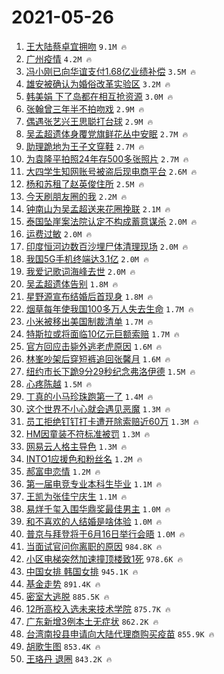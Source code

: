 # 2021-05-26

1. [王大陆蔡卓宜拥吻](https://s.weibo.com/weibo?q=%23%E7%8E%8B%E5%A4%A7%E9%99%86%E8%94%A1%E5%8D%93%E5%AE%9C%E6%8B%A5%E5%90%BB%23&Refer=top) `9.1M 🔥`
1. [广州疫情](https://s.weibo.com/weibo?q=%23%E5%B9%BF%E5%B7%9E%E7%96%AB%E6%83%85%23&Refer=top) `4.2M 🔥`
1. [冯小刚已向华谊支付1.68亿业绩补偿](https://s.weibo.com/weibo?q=%23%E5%86%AF%E5%B0%8F%E5%88%9A%E5%B7%B2%E5%90%91%E5%8D%8E%E8%B0%8A%E6%94%AF%E4%BB%981.68%E4%BA%BF%E4%B8%9A%E7%BB%A9%E8%A1%A5%E5%81%BF%23&Refer=top) `3.5M 🔥`
1. [雄安被确认为婚俗改革实验区](https://s.weibo.com/weibo?q=%23%E9%9B%84%E5%AE%89%E8%A2%AB%E7%A1%AE%E8%AE%A4%E4%B8%BA%E5%A9%9A%E4%BF%97%E6%94%B9%E9%9D%A9%E5%AE%9E%E9%AA%8C%E5%8C%BA%23&Refer=top) `3.2M 🔥`
1. [韩美娟 下了岛都在相互抢资源](https://s.weibo.com/weibo?q=%E9%9F%A9%E7%BE%8E%E5%A8%9F%20%E4%B8%8B%E4%BA%86%E5%B2%9B%E9%83%BD%E5%9C%A8%E7%9B%B8%E4%BA%92%E6%8A%A2%E8%B5%84%E6%BA%90&Refer=top) `3.0M 🔥`
1. [张翰曾三年半不拍吻戏](https://s.weibo.com/weibo?q=%23%E5%BC%A0%E7%BF%B0%E6%9B%BE%E4%B8%89%E5%B9%B4%E5%8D%8A%E4%B8%8D%E6%8B%8D%E5%90%BB%E6%88%8F%23&Refer=top) `2.9M 🔥`
1. [偶遇张艺兴王思聪打台球](https://s.weibo.com/weibo?q=%23%E5%81%B6%E9%81%87%E5%BC%A0%E8%89%BA%E5%85%B4%E7%8E%8B%E6%80%9D%E8%81%AA%E6%89%93%E5%8F%B0%E7%90%83%23&Refer=top) `2.9M 🔥`
1. [吴孟超遗体身覆党旗鲜花丛中安眠](https://s.weibo.com/weibo?q=%23%E5%90%B4%E5%AD%9F%E8%B6%85%E9%81%97%E4%BD%93%E8%BA%AB%E8%A6%86%E5%85%9A%E6%97%97%E9%B2%9C%E8%8A%B1%E4%B8%9B%E4%B8%AD%E5%AE%89%E7%9C%A0%23&Refer=top) `2.7M 🔥`
1. [助理跪地为王子文穿鞋](https://s.weibo.com/weibo?q=%23%E5%8A%A9%E7%90%86%E8%B7%AA%E5%9C%B0%E4%B8%BA%E7%8E%8B%E5%AD%90%E6%96%87%E7%A9%BF%E9%9E%8B%23&Refer=top) `2.7M 🔥`
1. [为袁隆平拍照24年存500多张照片](https://s.weibo.com/weibo?q=%23%E4%B8%BA%E8%A2%81%E9%9A%86%E5%B9%B3%E6%8B%8D%E7%85%A724%E5%B9%B4%E5%AD%98500%E5%A4%9A%E5%BC%A0%E7%85%A7%E7%89%87%23&Refer=top) `2.7M 🔥`
1. [大四学生知网账号被盗后现电商平台](https://s.weibo.com/weibo?q=%23%E5%A4%A7%E5%9B%9B%E5%AD%A6%E7%94%9F%E7%9F%A5%E7%BD%91%E8%B4%A6%E5%8F%B7%E8%A2%AB%E7%9B%97%E5%90%8E%E7%8E%B0%E7%94%B5%E5%95%86%E5%B9%B3%E5%8F%B0%23&Refer=top) `2.6M 🔥`
1. [杨和苏租了赵英俊住所](https://s.weibo.com/weibo?q=%23%E6%9D%A8%E5%92%8C%E8%8B%8F%E7%A7%9F%E4%BA%86%E8%B5%B5%E8%8B%B1%E4%BF%8A%E4%BD%8F%E6%89%80%23&Refer=top) `2.5M 🔥`
1. [今天刷朋友圈的我](https://s.weibo.com/weibo?q=%23%E4%BB%8A%E5%A4%A9%E5%88%B7%E6%9C%8B%E5%8F%8B%E5%9C%88%E7%9A%84%E6%88%91%23&Refer=top) `2.2M 🔥`
1. [钟南山为吴孟超送来花圈挽联](https://s.weibo.com/weibo?q=%23%E9%92%9F%E5%8D%97%E5%B1%B1%E4%B8%BA%E5%90%B4%E5%AD%9F%E8%B6%85%E9%80%81%E6%9D%A5%E8%8A%B1%E5%9C%88%E6%8C%BD%E8%81%94%23&Refer=top) `2.1M 🔥`
1. [泰国坠崖案法院认定不构成蓄意谋杀](https://s.weibo.com/weibo?q=%23%E6%B3%B0%E5%9B%BD%E5%9D%A0%E5%B4%96%E6%A1%88%E6%B3%95%E9%99%A2%E8%AE%A4%E5%AE%9A%E4%B8%8D%E6%9E%84%E6%88%90%E8%93%84%E6%84%8F%E8%B0%8B%E6%9D%80%23&Refer=top) `2.0M 🔥`
1. [运费过敏](https://s.weibo.com/weibo?q=%23%E8%BF%90%E8%B4%B9%E8%BF%87%E6%95%8F%23&Refer=top) `2.0M 🔥`
1. [印度恒河边数百沙埋尸体清理现场](https://s.weibo.com/weibo?q=%23%E5%8D%B0%E5%BA%A6%E6%81%92%E6%B2%B3%E8%BE%B9%E6%95%B0%E7%99%BE%E6%B2%99%E5%9F%8B%E5%B0%B8%E4%BD%93%E6%B8%85%E7%90%86%E7%8E%B0%E5%9C%BA%23&Refer=top) `2.0M 🔥`
1. [我国5G手机终端达3.1亿](https://s.weibo.com/weibo?q=%23%E6%88%91%E5%9B%BD5G%E6%89%8B%E6%9C%BA%E7%BB%88%E7%AB%AF%E8%BE%BE3.1%E4%BA%BF%23&Refer=top) `2.0M 🔥`
1. [我爱记歌词海峰去世](https://s.weibo.com/weibo?q=%23%E6%88%91%E7%88%B1%E8%AE%B0%E6%AD%8C%E8%AF%8D%E6%B5%B7%E5%B3%B0%E5%8E%BB%E4%B8%96%23&Refer=top) `2.0M 🔥`
1. [吴孟超遗体告别](https://s.weibo.com/weibo?q=%23%E5%90%B4%E5%AD%9F%E8%B6%85%E9%81%97%E4%BD%93%E5%91%8A%E5%88%AB%23&Refer=top) `1.8M 🔥`
1. [星野源宣布结婚后首现身](https://s.weibo.com/weibo?q=%23%E6%98%9F%E9%87%8E%E6%BA%90%E5%AE%A3%E5%B8%83%E7%BB%93%E5%A9%9A%E5%90%8E%E9%A6%96%E7%8E%B0%E8%BA%AB%23&Refer=top) `1.8M 🔥`
1. [烟草每年使我国100多万人失去生命](https://s.weibo.com/weibo?q=%23%E7%83%9F%E8%8D%89%E6%AF%8F%E5%B9%B4%E4%BD%BF%E6%88%91%E5%9B%BD100%E5%A4%9A%E4%B8%87%E4%BA%BA%E5%A4%B1%E5%8E%BB%E7%94%9F%E5%91%BD%23&Refer=top) `1.7M 🔥`
1. [小米被移出美国制裁清单](https://s.weibo.com/weibo?q=%23%E5%B0%8F%E7%B1%B3%E8%A2%AB%E7%A7%BB%E5%87%BA%E7%BE%8E%E5%9B%BD%E5%88%B6%E8%A3%81%E6%B8%85%E5%8D%95%23&Refer=top) `1.7M 🔥`
1. [特斯拉或将面临10亿元巨额索赔](https://s.weibo.com/weibo?q=%23%E7%89%B9%E6%96%AF%E6%8B%89%E6%88%96%E5%B0%86%E9%9D%A2%E4%B8%B410%E4%BA%BF%E5%85%83%E5%B7%A8%E9%A2%9D%E7%B4%A2%E8%B5%94%23&Refer=top) `1.7M 🔥`
1. [官方回应击毙外逃老虎原因](https://s.weibo.com/weibo?q=%23%E5%AE%98%E6%96%B9%E5%9B%9E%E5%BA%94%E5%87%BB%E6%AF%99%E5%A4%96%E9%80%83%E8%80%81%E8%99%8E%E5%8E%9F%E5%9B%A0%23&Refer=top) `1.6M 🔥`
1. [林峯吵架后穿短裤追回张馨月](https://s.weibo.com/weibo?q=%23%E6%9E%97%E5%B3%AF%E5%90%B5%E6%9E%B6%E5%90%8E%E7%A9%BF%E7%9F%AD%E8%A3%A4%E8%BF%BD%E5%9B%9E%E5%BC%A0%E9%A6%A8%E6%9C%88%23&Refer=top) `1.6M 🔥`
1. [纽约市长下跪9分29秒纪念弗洛伊德](https://s.weibo.com/weibo?q=%23%E7%BA%BD%E7%BA%A6%E5%B8%82%E9%95%BF%E4%B8%8B%E8%B7%AA9%E5%88%8629%E7%A7%92%E7%BA%AA%E5%BF%B5%E5%BC%97%E6%B4%9B%E4%BC%8A%E5%BE%B7%23&Refer=top) `1.5M 🔥`
1. [心疼陈越](https://s.weibo.com/weibo?q=%23%E5%BF%83%E7%96%BC%E9%99%88%E8%B6%8A%23&Refer=top) `1.5M 🔥`
1. [丁真的小马珍珠跑第一了](https://s.weibo.com/weibo?q=%23%E4%B8%81%E7%9C%9F%E7%9A%84%E5%B0%8F%E9%A9%AC%E7%8F%8D%E7%8F%A0%E8%B7%91%E7%AC%AC%E4%B8%80%E4%BA%86%23&Refer=top) `1.4M 🔥`
1. [这个世界不小心就会遇见恶魔](https://s.weibo.com/weibo?q=%23%E8%BF%99%E4%B8%AA%E4%B8%96%E7%95%8C%E4%B8%8D%E5%B0%8F%E5%BF%83%E5%B0%B1%E4%BC%9A%E9%81%87%E8%A7%81%E6%81%B6%E9%AD%94%23&Refer=top) `1.3M 🔥`
1. [员工拒绝钉钉打卡遭开除索赔近60万](https://s.weibo.com/weibo?q=%23%E5%91%98%E5%B7%A5%E6%8B%92%E7%BB%9D%E9%92%89%E9%92%89%E6%89%93%E5%8D%A1%E9%81%AD%E5%BC%80%E9%99%A4%E7%B4%A2%E8%B5%94%E8%BF%9160%E4%B8%87%23&Refer=top) `1.3M 🔥`
1. [HM因童装不符标准被罚](https://s.weibo.com/weibo?q=%23HM%E5%9B%A0%E7%AB%A5%E8%A3%85%E4%B8%8D%E7%AC%A6%E6%A0%87%E5%87%86%E8%A2%AB%E7%BD%9A%23&Refer=top) `1.3M 🔥`
1. [网易云人格主导色](https://s.weibo.com/weibo?q=%23%E7%BD%91%E6%98%93%E4%BA%91%E4%BA%BA%E6%A0%BC%E4%B8%BB%E5%AF%BC%E8%89%B2%23&Refer=top) `1.3M 🔥`
1. [INTO1应援色和粉丝名](https://s.weibo.com/weibo?q=%23INTO1%E5%BA%94%E6%8F%B4%E8%89%B2%E5%92%8C%E7%B2%89%E4%B8%9D%E5%90%8D%23&Refer=top) `1.2M 🔥`
1. [郝富申恋情](https://s.weibo.com/weibo?q=%23%E9%83%9D%E5%AF%8C%E7%94%B3%E6%81%8B%E6%83%85%23&Refer=top) `1.2M 🔥`
1. [第一届电竞专业本科生毕业](https://s.weibo.com/weibo?q=%23%E7%AC%AC%E4%B8%80%E5%B1%8A%E7%94%B5%E7%AB%9E%E4%B8%93%E4%B8%9A%E6%9C%AC%E7%A7%91%E7%94%9F%E6%AF%95%E4%B8%9A%23&Refer=top) `1.1M 🔥`
1. [王凯为张佳宁庆生](https://s.weibo.com/weibo?q=%23%E7%8E%8B%E5%87%AF%E4%B8%BA%E5%BC%A0%E4%BD%B3%E5%AE%81%E5%BA%86%E7%94%9F%23&Refer=top) `1.1M 🔥`
1. [易烊千玺入围华鼎奖最佳男主](https://s.weibo.com/weibo?q=%23%E6%98%93%E7%83%8A%E5%8D%83%E7%8E%BA%E5%85%A5%E5%9B%B4%E5%8D%8E%E9%BC%8E%E5%A5%96%E6%9C%80%E4%BD%B3%E7%94%B7%E4%B8%BB%23&Refer=top) `1.0M 🔥`
1. [和不喜欢的人结婚是啥体验](https://s.weibo.com/weibo?q=%23%E5%92%8C%E4%B8%8D%E5%96%9C%E6%AC%A2%E7%9A%84%E4%BA%BA%E7%BB%93%E5%A9%9A%E6%98%AF%E5%95%A5%E4%BD%93%E9%AA%8C%23&Refer=top) `1.0M 🔥`
1. [普京与拜登将于6月16日举行会晤](https://s.weibo.com/weibo?q=%23%E6%99%AE%E4%BA%AC%E4%B8%8E%E6%8B%9C%E7%99%BB%E5%B0%86%E4%BA%8E6%E6%9C%8816%E6%97%A5%E4%B8%BE%E8%A1%8C%E4%BC%9A%E6%99%A4%23&Refer=top) `1.0M 🔥`
1. [当面试官问你离职的原因](https://s.weibo.com/weibo?q=%23%E5%BD%93%E9%9D%A2%E8%AF%95%E5%AE%98%E9%97%AE%E4%BD%A0%E7%A6%BB%E8%81%8C%E7%9A%84%E5%8E%9F%E5%9B%A0%23&Refer=top) `984.8K 🔥`
1. [小区电梯突然加速撞顶楼致1死](https://s.weibo.com/weibo?q=%23%E5%B0%8F%E5%8C%BA%E7%94%B5%E6%A2%AF%E7%AA%81%E7%84%B6%E5%8A%A0%E9%80%9F%E6%92%9E%E9%A1%B6%E6%A5%BC%E8%87%B41%E6%AD%BB%23&Refer=top) `978.6K 🔥`
1. [中国女排 韩国女排](https://s.weibo.com/weibo?q=%E4%B8%AD%E5%9B%BD%E5%A5%B3%E6%8E%92%20%E9%9F%A9%E5%9B%BD%E5%A5%B3%E6%8E%92&Refer=top) `945.1K 🔥`
1. [基金走势](https://s.weibo.com/weibo?q=%23%E5%9F%BA%E9%87%91%E8%B5%B0%E5%8A%BF%23&Refer=top) `891.4K 🔥`
1. [密室大逃脱](https://s.weibo.com/weibo?q=%E5%AF%86%E5%AE%A4%E5%A4%A7%E9%80%83%E8%84%B1&Refer=top) `885.5K 🔥`
1. [12所高校入选未来技术学院](https://s.weibo.com/weibo?q=%2312%E6%89%80%E9%AB%98%E6%A0%A1%E5%85%A5%E9%80%89%E6%9C%AA%E6%9D%A5%E6%8A%80%E6%9C%AF%E5%AD%A6%E9%99%A2%23&Refer=top) `875.7K 🔥`
1. [广东新增3例本土无症状](https://s.weibo.com/weibo?q=%23%E5%B9%BF%E4%B8%9C%E6%96%B0%E5%A2%9E3%E4%BE%8B%E6%9C%AC%E5%9C%9F%E6%97%A0%E7%97%87%E7%8A%B6%23&Refer=top) `862.2K 🔥`
1. [台湾南投县申请向大陆代理商购买疫苗](https://s.weibo.com/weibo?q=%23%E5%8F%B0%E6%B9%BE%E5%8D%97%E6%8A%95%E5%8E%BF%E7%94%B3%E8%AF%B7%E5%90%91%E5%A4%A7%E9%99%86%E4%BB%A3%E7%90%86%E5%95%86%E8%B4%AD%E4%B9%B0%E7%96%AB%E8%8B%97%23&Refer=top) `855.9K 🔥`
1. [胡歌生图](https://s.weibo.com/weibo?q=%23%E8%83%A1%E6%AD%8C%E7%94%9F%E5%9B%BE%23&Refer=top) `853.4K 🔥`
1. [王珞丹 退圈](https://s.weibo.com/weibo?q=%E7%8E%8B%E7%8F%9E%E4%B8%B9%20%E9%80%80%E5%9C%88&Refer=top) `843.2K 🔥`
